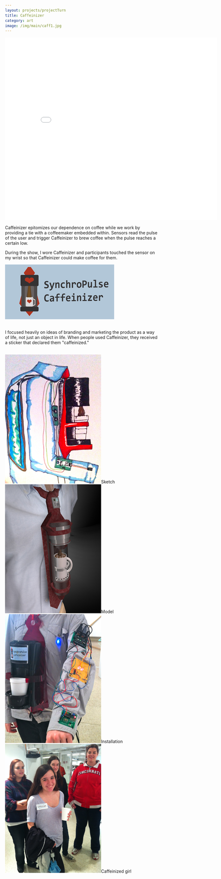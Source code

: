 ```yaml
---
layout: projects/projectTurn
title: Caffeinizer
category: art
image: /img/main/caff1.jpg
---
```




<iframe src="//player.vimeo.com/video/56205705?title=0&amp;byline=0&amp;portrait=0" width="700" height="600" frameborder="0" webkitallowfullscreen mozallowfullscreen allowfullscreen></iframe>


<br>
<div>
<p>Caffeinizer epitomizes our dependence on coffee while we work by providing a tie with a coffeemaker embedded within. Sensors read the pulse of the user and trigger Caffeinizer to brew coffee when the pulse reaches a certain low.</p>

<p>During the show, I wore Caffeinizer and participants touched the sensor on my wrist so that Caffeinizer could make coffee for them.</p>
</div>

<div>
<img src="/img/caff5.jpg">
</div>

<br>
<p>I focused heavily on ideas of branding and marketing the product as a way of life, not just an object in life. When people used Caffeinizer, they received a sticker that declared them "caffeinized."</p>

<br>


<div class="row">
<div class="col-md-3">
<img src="/img/caff3.jpg">Sketch
</div>
<div class="col-md-3">
<img src="/img/caff7.jpg">Model
</div>
<div class="col-md-3">
<img src="/img/caff1.jpg">Installation
</div>
<div class="col-md-3">
<img src="/img/caff6.jpg">Caffeinized girl
</div>
</div>
